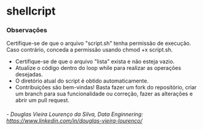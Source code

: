 # shellcript

### Observações
Certifique-se de que o arquivo "script.sh" tenha permissão de execução. Caso contrário, conceda a permissão usando chmod +x script.sh.

- Certifique-se de que o arquivo "lista" exista e não esteja vazio.
- Atualize o código dentro do loop while para realizar as operações desejadas.
- O diretório atual do script é obtido automaticamente.
- Contribuições são bem-vindas! Basta fazer um fork do repositório, criar um branch para sua funcionalidade ou correção, fazer as alterações e abrir um pull request.

###### - Douglas Vieira Lourenço da Silva, Data Enginnering: https://www.linkedin.com/in/douglas-vieira-lourenco/
